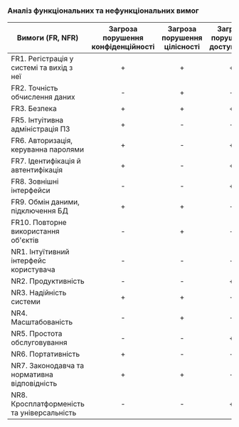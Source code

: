 ### Аналіз функціональних та нефункціональних вимог

|   Вимоги (FR, NFR)                            |Загроза порушення конфіденційності| Загроза порушення цілісності|Загроза порушення  доступності|
| ----------------------------------------------|:--------------------------------:|:---------------------------:|:----------------------------:|
| FR1. Регістрація у системі та вихід з неї     | +                                | +                           | +                            |
| FR2. Точність обчислення даних                | -                                | +                           | -                            |
| FR3. Безпека                                  | +                                | +                           | +                            |
| FR5. Інтуітивна адміністрація ПЗ              | +                                | -                           | -                            |
| FR6. Авторизація, керуванна паролями          | +                                | -                           | +                            |
| FR7. Ідентифікація й автентифікація           | +                                | -                           | +                            |
| FR8. Зовнішні інтерфейси                      | -                                | -                           | +                            |
| FR9. Обмін даними, підключення БД             | +                                | +                           | -                            |
| FR10. Повторне використання об'єктів          | -                                | +                           | -                            |
| NR1. Інтуїтивний інтерфейс користувача        | -                                | -                           | -                            |
| NR2. Продуктивність                           | -                                | -                           | +                            |
| NR3. Надійність системи                       | +                                | +                           | -                            |
| NR4. Масштабованість                          | -                                | +                           | -                            |
| NR5. Простота обслуговування                  | -                                | -                           | +                            |
| NR6. Портативність                            | +                                | -                           | -                            |
| NR7. Законодавча та нормативна відповідність  | +                                | +                           | -                            |
| NR8. Кросплатформеність та універсальність    | -                                | -                           | +                            |

